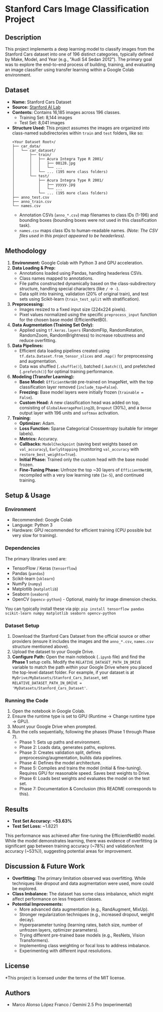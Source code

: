# Stanford Cars Image Classification Project

## Description

This project implements a deep learning model to classify images from the Stanford Cars dataset into one of 196 distinct categories, typically defined by Make, Model, and Year (e.g., "Audi S4 Sedan 2012"). The primary goal was to explore the end-to-end process of building, training, and evaluating an image classifier using transfer learning within a Google Colab environment.

## Dataset

* **Name:** Stanford Cars Dataset
* **Source:** [Stanford AI Lab](https://ai.stanford.edu/~jkrause/cars/car_dataset.html)
* **Contents:** Contains 16,185 images across 196 classes.
    * Training Set: 8,144 images
    * Test Set: 8,041 images
* **Structure Used:** This project assumes the images are organized into class-named subdirectories within `train` and `test` folders, like so:
    ```
    <Your Dataset Root>/
    ├── car_data/
    │   └── car_dataset/
    │       ├── train/
    │       │   ├── Acura Integra Type R 2001/
    │       │   │   ├── 00128.jpg
    │       │   │   └── ...
    │       │   └── ... (195 more class folders)
    │       └── test/
    │           ├── Acura Integra Type R 2001/
    │           │   ├── yyyyy.jpg
    │           │   └── ...
    │           └── ... (195 more class folders)
    ├── anno_test.csv
    ├── anno_train.csv
    └── names.csv
    ```
    * Annotation CSVs (`anno_*.csv`) map filenames to class IDs (1-196) and bounding boxes (bounding boxes were not used in this classification task).
    * `names.csv` maps class IDs to human-readable names.
    *(Note: The CSV files used in this project appeared to be headerless).*

## Methodology

1.  **Environment:** Google Colab with Python 3 and GPU acceleration.
2.  **Data Loading & Prep:**
    * Annotations loaded using Pandas, handling headerless CSVs.
    * Class names mapped to annotations.
    * File paths constructed dynamically based on the class-subdirectory structure, handling special characters (like `/` -> `-`).
    * Data split into training, validation (20% of original train), and test sets using Scikit-learn (`train_test_split` with stratification).
3.  **Preprocessing:**
    * Images resized to a fixed input size (224x224 pixels).
    * Pixel values normalized using the specific `preprocess_input` function for the chosen base model (EfficientNetB0).
4.  **Data Augmentation (Training Set Only):**
    * Applied using `tf.keras.layers` (RandomFlip, RandomRotation, RandomZoom, RandomBrightness) to increase robustness and reduce overfitting.
5.  **Data Pipelines:**
    * Efficient data loading pipelines created using `tf.data.Dataset.from_tensor_slices` and `.map()` for preprocessing and augmentation.
    * Data was shuffled (`.shuffle()`), batched (`.batch()`), and prefetched (`.prefetch()`) for optimal training performance.
6.  **Modeling (Transfer Learning):**
    * **Base Model:** `EfficientNetB0` pre-trained on ImageNet, with the top classification layer removed (`include_top=False`).
    * **Freezing:** Base model layers were initially frozen (`trainable = False`).
    * **Custom Head:** A new classification head was added on top, consisting of `GlobalAveragePooling2D`, `Dropout` (30%), and a `Dense` output layer with 196 units and `softmax` activation.
7.  **Training:**
    * **Optimizer:** Adam.
    * **Loss Function:** Sparse Categorical Crossentropy (suitable for integer labels).
    * **Metrics:** Accuracy.
    * **Callbacks:** `ModelCheckpoint` (saving best weights based on `val_accuracy`), `EarlyStopping` (monitoring `val_accuracy` with `restore_best_weights=True`).
    * **Initial Phase:** Trained only the custom head with the base model frozen.
    * **Fine-Tuning Phase:** Unfroze the top ~30 layers of `EfficientNetB0`, recompiled with a very low learning rate (`1e-5`), and continued training.

## Setup & Usage

### Environment

* Recommended: Google Colab
* Language: Python 3
* Hardware: GPU recommended for efficient training (CPU possible but very slow for training).

### Dependencies

The primary libraries used are:

* TensorFlow / Keras (`tensorflow`)
* Pandas (`pandas`)
* Scikit-learn (`sklearn`)
* NumPy (`numpy`)
* Matplotlib (`matplotlib`)
* Seaborn (`seaborn`)
* OpenCV (`opencv-python`) - Optional, mainly for image dimension checks.

You can typically install these via pip:
`pip install tensorflow pandas scikit-learn numpy matplotlib seaborn opencv-python`

### Dataset Setup

1.  Download the Stanford Cars Dataset from the official source or other providers (ensure it includes the images and the `anno_*.csv`, `names.csv` structure mentioned above).
2.  Upload the dataset to your Google Drive.
3.  **Configure Path:** Open the main notebook (`.ipynb` file) and find the **Phase 1** setup cells. Modify the `RELATIVE_DATASET_PATH_IN_DRIVE` variable to match the path *within* your Google Drive where you placed the top-level dataset folder. For example, if your dataset is at `MyDrive/MyDatasets/Stanford_Cars_Dataset`, set `RELATIVE_DATASET_PATH_IN_DRIVE = 'MyDatasets/Stanford_Cars_Dataset'`.

### Running the Code

1.  Open the notebook in Google Colab.
2.  Ensure the runtime type is set to GPU (Runtime -> Change runtime type -> GPU).
3.  Mount your Google Drive when prompted.
4.  Run the cells sequentially, following the phases (Phase 1 through Phase 7).
    * Phase 1: Sets up paths and environment.
    * Phase 2: Loads data, generates paths, explores.
    * Phase 3: Creates validation split, defines preprocessing/augmentation, builds data pipelines.
    * Phase 4: Defines the model architecture.
    * Phase 5: Compiles and trains the model (initial & fine-tuning). Requires GPU for reasonable speed. Saves best weights to Drive.
    * Phase 6: Loads best weights and evaluates the model on the test set.
    * Phase 7: Documentation & Conclusion (this README corresponds to this).

## Results

* **Test Set Accuracy:** **~53.63%**
* **Test Set Loss:** ~1.8221

This performance was achieved after fine-tuning the EfficientNetB0 model. While the model demonstrates learning, there was evidence of overfitting (a significant gap between training accuracy (~78%) and validation/test accuracy (~53%)), suggesting potential areas for improvement.

## Discussion & Future Work

* **Overfitting:** The primary limitation observed was overfitting. While techniques like dropout and data augmentation were used, more could be explored.
* **Class Imbalance:** The dataset has some class imbalance, which might affect performance on less frequent classes.
* **Potential Improvements:**
    * More advanced data augmentation (e.g., RandAugment, MixUp).
    * Stronger regularization techniques (e.g., increased dropout, weight decay).
    * Hyperparameter tuning (learning rates, batch size, number of unfrozen layers, optimizer parameters).
    * Trying different pre-trained base models (e.g., ResNets, Vision Transformers).
    * Implementing class weighting or focal loss to address imbalance.
    * Experimenting with different input resolutions.

## License

*This project is licensed under the terms of the MIT license.

## Authors

* Marco Alonso López Franco / Gemini 2.5 Pro (experimental)
